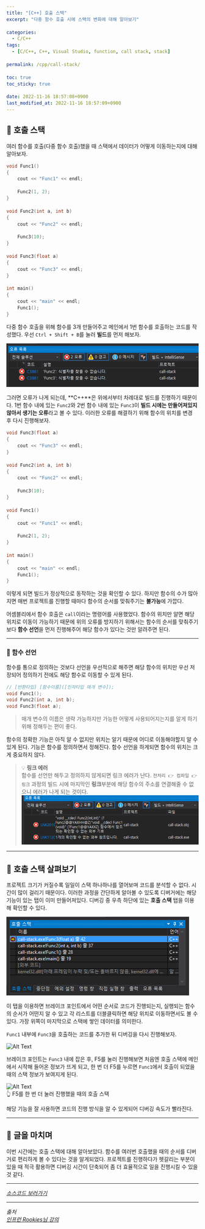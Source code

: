 ```yaml
---
title: "[C++] 호출 스택"
excerpt: "다중 함수 호출 시에 스택의 변화에 대해 알아보기"

categories:
  - C/C++
tags:
  - [C/C++, C++, Visual Studio, function, call stack, stack]

permalink: /cpp/call-stack/

toc: true
toc_sticky: true

date: 2022-11-16 18:57:08+0900
last_modified_at: 2022-11-16 18:57:09+0900
---
```


## 👻 호출 스택
여러 함수를 호출(다중 함수 호출)했을 때 스택에서 데이터가 어떻게 이동하는지에 대해 알아보자.

```c++
void Func1()
{
    cout << "Func1" << endl;

    Func2(1, 2);
}

void Func2(int a, int b)
{
    cout << "Func2" << endl;

    Func3(10);
}

void Func3(float a)
{
    cout << "Func3" << endl;
}

int main()
{
    cout << "main" << endl;
    Func1();
}
```

다중 함수 호출을 위해 함수를 3개 만들어주고 메인에서 1번 함수를 호출하는 코드를 작성했다. 우선 ``` Ctrl + Shift + B ```를 눌러 **빌드**를 먼저 해보자.

![Alt Text](/assets/images/posts_img/basics/cpp/function/call-stack/error.PNG)   

그러면 오류가 나게 되는데, **C++**은 위에서부터 차례대로 빌드를 진행하기 때문이다. 1번 함수 내에 있는 ``` Func2 ```와 2번 함수 내에 있는 ``` Func3 ```이 **빌드 시에는 만들어져있지 않아서 생기는 오류**라고 볼 수 있다. 이러한 오류를 해결하기 위해 함수의 위치를 변경 후 다시 진행해보자.

```c++
void Func3(float a)
{
    cout << "Func3" << endl;
}

void Func2(int a, int b)
{
    cout << "Func2" << endl;

    Func3(10);
}

void Func1()
{
    cout << "Func1" << endl;

    Func2(1, 2);
}

int main()
{
    cout << "main" << endl;
    Func1();
}
```

이렇게 되면 빌드가 정상적으로 동작하는 것을 확인할 수 있다. 하지만 함수의 수가 많아지면 매번 프로젝트를 진행할 때마다 함수의 순서를 맞춰주기는 **불가능**에 가깝다.

어셈블리에서 함수 호출은 ``` call ```이라는 명령어를 사용했었다. 함수의 위치만 알면 해당 위치로 이동이 가능하기 때문에 위의 오류를 방지하기 위해서는 함수의 순서를 맞춰주기보다 **함수 선언**을 먼저 진행해주어 해당 함수가 있다는 것만 알려주면 된다.

***

### 🌱 함수 선언
함수를 통으로 정의하는 것보다 선언을 우선적으로 해주면 해당 함수의 위치만 우선 저장되어 정의하기 전에도 해당 함수로 이동할 수 있게 된다.

```c++
// [반환타입] [함수이름]([인자타입 매개 변수]);
void Func1();
void Func2(int a, int b);
void Func3(float a);
```

> 매개 변수의 이름은 생략 가능하지만 가능한 어떻게 사용되어지는지를 알게 하기위해 정해두는 편이 좋다.

함수의 정확한 기능은 아직 알 수 없지만 위치는 알기 때문에 어디로 이동해야할지 알 수 있게 된다. 기능은 함수를 정의하면서 정해진다. 함수 선언을 하게되면 함수의 위치는 크게 중요하지 않다.

> 💡 **링크 에러**   
함수를 선언만 해두고 정의하지 않게되면 링크 에러가 난다. ``` 전처리 👉 컴파일 👉 링크 ``` 과정의 빌드 시에 마지막인 **링크**부분에 해당 함수의 주소를 연결해줄 수 없으니 에러가 나게 되는 것이다.   
![Alt Text](/assets/images/posts_img/basics/cpp/function/call-stack/link-error.PNG)   

***

## 👻 호출 스택 살펴보기
프로젝트 크기가 커질수록 일일이 스택 하나하나를 열어보며 코드를 분석할 수 없다. 시간이 많이 걸리기 때문이다. 이러한 과정을 간단하게 알아볼 수 있도록 디버거에는 해당 기능이 있는 탭이 이미 만들어져있다. 디버깅 중 우측 하단에 있는 **호출 스택** 탭을 이용해 확인할 수 있다.

![Alt Text](/assets/images/posts_img/basics/cpp/function/call-stack/call-stack.PNG)   

이 탭을 이용하면 브레이크 포인트에서 어떤 순서로 코드가 진행되는지, 실행되는 함수의 순서가 어떤지 알 수 있고 각 리스트를 더블클릭하면 해당 위치로 이동하면서도 볼 수 있다. 가장 위쪽이 마지막으로 스택에 쌓인 데이터를 의미한다.

``` Func1 ``` 내부에 ``` Func3 ```을 호출하는 코드를 추가한 뒤 디버깅을 다시 진행해보자.

![Alt Text](/assets/images/posts_img/basics/cpp/function/call-stack/break-point.PNG)   

브레이크 포인트는 ``` Func3 ``` 내에 잡은 후, F5를 눌러 진행해보면 처음엔 호출 스택에 메인에서 시작해 들어온 정보가 뜨게 되고, 한 번 더 F5를 누르면 ``` Func1 ```에서 호출이 되었을 때의 스택 정보가 보여지게 된다.

![Alt Text](/assets/images/posts_img/basics/cpp/function/call-stack/call-stack2.PNG)   
👆 F5를 한 번 더 눌러 진행했을 때의 호출 스택

해당 기능을 잘 사용하면 코드의 진행 방식을 알 수 있게되어 디버깅 속도가 빨라진다.

***

## 👻 글을 마치며
이번 시간에는 호출 스택에 대해 알아보았다. 함수를 여러번 호출했을 때의 순서를 디버거로 편리하게 볼 수 있다는 것을 알게되었다. 프로젝트를 진행하다가 헷갈리는 부분이 있을 때 적극 활용하면 디버깅 시간이 단축되어 좀 더 효율적으로 일을 진행시킬 수 있을 것 같다.

***

_[소스코드 보러가기](https://github.com/choi-dan-di/study_cpp/tree/main/function/call-stack)_

***

_출처_   
_[인프런 Rookies님 강의](https://inf.run/bje8)_   